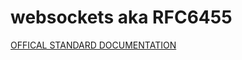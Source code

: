 # websockets aka RFC6455

[OFFICAL STANDARD DOCUMENTATION](https://www.rfc-editor.org/rfc/rfc6455.html)
